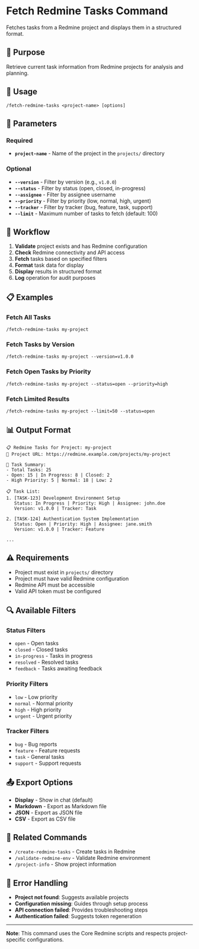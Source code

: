 # Fetch Redmine Tasks Command

Fetches tasks from a Redmine project and displays them in a structured format.

## 🎯 Purpose

Retrieve current task information from Redmine projects for analysis and planning.

## 📝 Usage

```
/fetch-redmine-tasks <project-name> [options]
```

## 🔧 Parameters

### Required
- **`project-name`** - Name of the project in the `projects/` directory

### Optional
- **`--version`** - Filter by version (e.g., `v1.0.0`)
- **`--status`** - Filter by status (open, closed, in-progress)
- **`--assignee`** - Filter by assignee username
- **`--priority`** - Filter by priority (low, normal, high, urgent)
- **`--tracker`** - Filter by tracker (bug, feature, task, support)
- **`--limit`** - Maximum number of tasks to fetch (default: 100)

## 🔄 Workflow

1. **Validate** project exists and has Redmine configuration
2. **Check** Redmine connectivity and API access
3. **Fetch** tasks based on specified filters
4. **Format** task data for display
5. **Display** results in structured format
6. **Log** operation for audit purposes

## 📋 Examples

### Fetch All Tasks
```
/fetch-redmine-tasks my-project
```

### Fetch Tasks by Version
```
/fetch-redmine-tasks my-project --version=v1.0.0
```

### Fetch Open Tasks by Priority
```
/fetch-redmine-tasks my-project --status=open --priority=high
```

### Fetch Limited Results
```
/fetch-redmine-tasks my-project --limit=50 --status=open
```

## 📊 Output Format

```
📋 Redmine Tasks for Project: my-project
🔗 Project URL: https://redmine.example.com/projects/my-project

📝 Task Summary:
- Total Tasks: 25
- Open: 15 | In Progress: 8 | Closed: 2
- High Priority: 5 | Normal: 18 | Low: 2

📋 Task List:
1. [TASK-123] Development Environment Setup
   Status: In Progress | Priority: High | Assignee: john.doe
   Version: v1.0.0 | Tracker: Task

2. [TASK-124] Authentication System Implementation
   Status: Open | Priority: High | Assignee: jane.smith
   Version: v1.0.0 | Tracker: Feature

...
```

## ⚠️ Requirements

- Project must exist in `projects/` directory
- Project must have valid Redmine configuration
- Redmine API must be accessible
- Valid API token must be configured

## 🔍 Available Filters

### Status Filters
- `open` - Open tasks
- `closed` - Closed tasks
- `in-progress` - Tasks in progress
- `resolved` - Resolved tasks
- `feedback` - Tasks awaiting feedback

### Priority Filters
- `low` - Low priority
- `normal` - Normal priority
- `high` - High priority
- `urgent` - Urgent priority

### Tracker Filters
- `bug` - Bug reports
- `feature` - Feature requests
- `task` - General tasks
- `support` - Support requests

## 📤 Export Options

- **Display** - Show in chat (default)
- **Markdown** - Export as Markdown file
- **JSON** - Export as JSON file
- **CSV** - Export as CSV file

## 🔗 Related Commands

- `/create-redmine-tasks` - Create tasks in Redmine
- `/validate-redmine-env` - Validate Redmine environment
- `/project-info` - Show project information

## 🚨 Error Handling

- **Project not found**: Suggests available projects
- **Configuration missing**: Guides through setup process
- **API connection failed**: Provides troubleshooting steps
- **Authentication failed**: Suggests token regeneration

---

**Note**: This command uses the Core Redmine scripts and respects project-specific configurations.
